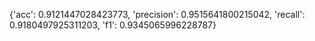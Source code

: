 {'acc': 0.9121447028423773, 'precision': 0.9515641800215042, 'recall': 0.9180497925311203, 'f1': 0.9345065996228787}

